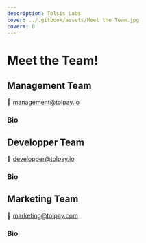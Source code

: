 ```yaml
---
description: Tolsis Labs
cover: ../.gitbook/assets/Meet the Team.jpg
coverY: 0
---
```


# Meet the Team!

## Management Team

👋 management@tolpay.io

### Bio

## Developper Team

👋 developper@tolpay.io

### Bio

## Marketing Team

👋 marketing@tolpay.com

### Bio
